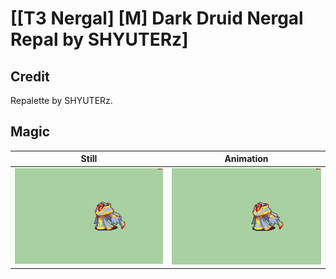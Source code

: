 # [\[T3 Nergal\] \[M\] Dark Druid Nergal Repal by SHYUTERz]

## Credit

Repalette by SHYUTERz.
	
## Magic

| Still | Animation |
| :---: | :-------: |
| ![Magic still](./Magic_000.png) | ![Magic animation](./Magic.gif) |
